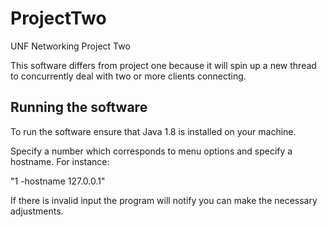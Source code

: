 # ProjectTwo
UNF Networking Project Two

This software differs from project one because it will spin up a new thread
to concurrently deal with two or more clients connecting.

## Running the software

To run the software ensure that Java 1.8 is installed on your machine.

Specify a number which corresponds to menu options and specify a hostname. For instance:

"1 -hostname 127.0.0.1"

If there is invalid input the program will notify you can make the necessary adjustments.
